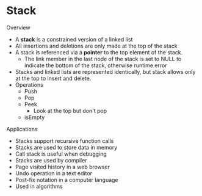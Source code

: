 # Stack

Overview
- A **stack** is a constrained version of a linked list
- All insertions and deletions are only made at the top of the stack
- A stack is referenced via a **pointer** to the top element of the stack.
  - The link member in the last node of the stack is set to NULL to indicate the bottom of the stack, otherwise runtime error
- Stacks and linked lists are represented identically, but stack allows only at the top to insert and delete.
- Operations
  - Push
  - Pop
  - Peek
    - Look at the top but don't pop
  - isEmpty

Applications
- Stacks support recursive function calls
- Stacks are used to store data in memory
- Call stack is useful when debugging
- Stacks are used by compiler
- Page visited history in a web browser
- Undo operation in a text editor
- Post-fix notation in a computer language
- Used in algorithms